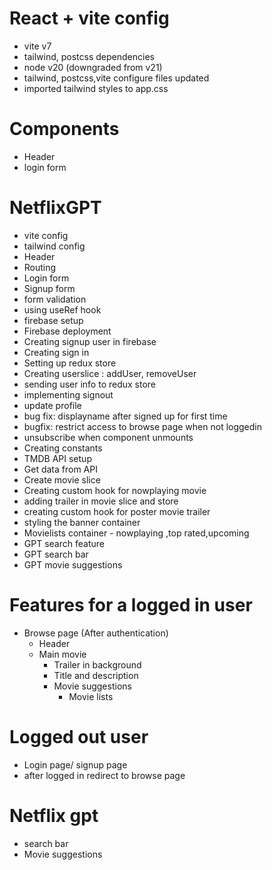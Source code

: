 # React + vite config

- vite v7
- tailwind, postcss dependencies
- node v20 (downgraded from v21)
- tailwind, postcss,vite configure files updated
- imported tailwind styles to app.css

# Components

- Header
- login form

# NetflixGPT

- vite config
- tailwind config
- Header
- Routing
- Login form
- Signup form
- form validation
- using useRef hook
- firebase setup
- Firebase deployment
- Creating signup user in firebase
- Creating sign in
- Setting up redux store
- Creating userslice : addUser, removeUser
- sending user info to redux store
- implementing signout
- update profile
- bug fix: displayname after signed up for first time
- bugfix: restrict access to browse page when not loggedin
- unsubscribe when component unmounts
- Creating constants
- TMDB API setup
- Get data from API
- Create movie slice
- Creating custom hook for nowplaying movie
- adding trailer in movie slice and store
- creating custom hook for poster movie trailer
- styling the banner container
- Movielists container - nowplaying ,top rated,upcoming
- GPT search feature
- GPT search bar
- GPT movie suggestions

# Features for a logged in user

- Browse page (After authentication)
  - Header
  - Main movie
    - Trailer in background
    - Title and description
    - Movie suggestions
      - Movie lists

# Logged out user

- Login page/ signup page
- after logged in redirect to browse page

# Netflix gpt

- search bar
- Movie suggestions
